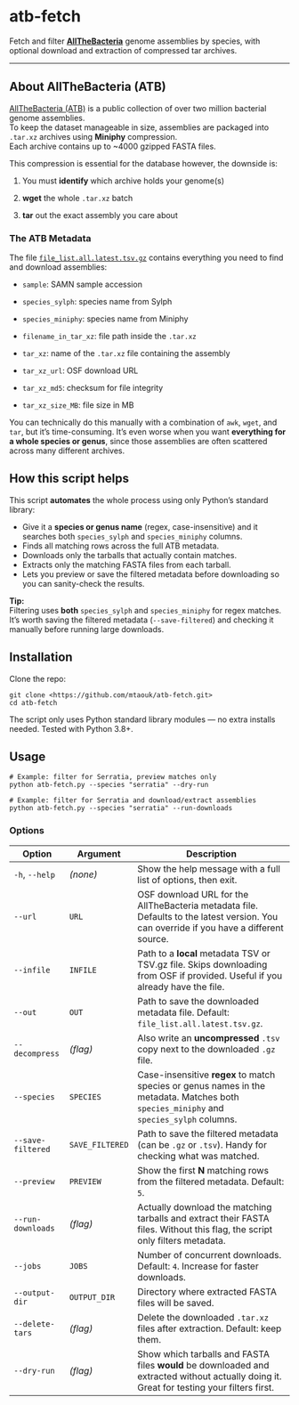 # atb-fetch

Fetch and filter [**AllTheBacteria**](https://allthebacteria.org/)
genome assemblies by species, with optional download and extraction of
compressed tar archives.

------------------------------------------------------------------------

## About AllTheBacteria (ATB)

[AllTheBacteria (ATB)](https://osf.io/4yv85/) is a public collection of
over two million bacterial genome assemblies.\
To keep the dataset manageable in size, assemblies are packaged into
`.tar.xz` archives using **Miniphy** compression.\
Each archive contains up to \~4000 gzipped FASTA files.

This compression is essential for the database however, the downside is:

1.  You must **identify** which archive holds your genome(s)

2.  **wget** the whole `.tar.xz` batch

3.  **tar** out the exact assembly you care about

### The ATB Metadata

The file [`file_list.all.latest.tsv.gz`](https://osf.io/4yv85) contains
everything you need to find and download assemblies:

-   `sample`: SAMN sample accession

-   `species_sylph`: species name from Sylph

-   `species_miniphy`: species name from Miniphy

-   `filename_in_tar_xz`: file path inside the `.tar.xz`

-   `tar_xz`: name of the `.tar.xz` file containing the assembly

-   `tar_xz_url`: OSF download URL

-   `tar_xz_md5`: checksum for file integrity

-   `tar_xz_size_MB`: file size in MB

You can technically do this manually with a combination of `awk`,
`wget`, and `tar`, but it’s time-consuming. It’s even worse when you
want **everything for a whole species or genus**, since those assemblies
are often scattered across many different archives.

## How this script helps

This script **automates** the whole process using only Python’s standard
library:

-   Give it a **species or genus name** (regex, case-insensitive) and it
    searches both `species_sylph` and `species_miniphy` columns.
-   Finds all matching rows across the full ATB metadata.
-   Downloads only the tarballs that actually contain matches.
-   Extracts only the matching FASTA files from each tarball.
-   Lets you preview or save the filtered metadata before downloading so
    you can sanity-check the results.

**Tip:**\
Filtering uses **both** `species_sylph` and `species_miniphy` for regex
matches.\
It’s worth saving the filtered metadata (`--save-filtered`) and checking
it manually before running large downloads.

## Installation

Clone the repo:

```         
git clone <https://github.com/mtaouk/atb-fetch.git> 
cd atb-fetch
```

The script only uses Python standard library modules — no extra installs
needed. Tested with Python 3.8+.

## Usage

```         
# Example: filter for Serratia, preview matches only
python atb-fetch.py --species "serratia" --dry-run

# Example: filter for Serratia and download/extract assemblies
python atb-fetch.py --species "serratia" --run-downloads
```

### Options

| Option               | Argument           | Description                                                                                                                                      |
|----------------------|--------------------|--------------------------------------------------------------------------------------------------------------------------------------------------|
| `-h`, `--help`       | *(none)*           | Show the help message with a full list of options, then exit.                                                                                    |
| `--url`              | `URL`              | OSF download URL for the AllTheBacteria metadata file. Defaults to the latest version. You can override if you have a different source.          |
| `--infile`           | `INFILE`           | Path to a **local** metadata TSV or TSV.gz file. Skips downloading from OSF if provided. Useful if you already have the file.                    |
| `--out`              | `OUT`              | Path to save the downloaded metadata file. Default: `file_list.all.latest.tsv.gz`.                                                               |
| `--decompress`       | *(flag)*           | Also write an **uncompressed** `.tsv` copy next to the downloaded `.gz` file.                                                                    |
| `--species`          | `SPECIES`          | Case-insensitive **regex** to match species or genus names in the metadata. Matches both `species_miniphy` and `species_sylph` columns.          |
| `--save-filtered`    | `SAVE_FILTERED`    | Path to save the filtered metadata (can be `.gz` or `.tsv`). Handy for checking what was matched.                                                |
| `--preview`          | `PREVIEW`          | Show the first **N** matching rows from the filtered metadata. Default: `5`.                                                                     |
| `--run-downloads`    | *(flag)*           | Actually download the matching tarballs and extract their FASTA files. Without this flag, the script only filters metadata.                      |
| `--jobs`             | `JOBS`             | Number of concurrent downloads. Default: `4`. Increase for faster downloads.                                                                     |
| `--output-dir`       | `OUTPUT_DIR`       | Directory where extracted FASTA files will be saved.                                                                                             |
| `--delete-tars`      | *(flag)*           | Delete the downloaded `.tar.xz` files after extraction. Default: keep them.                                                                      |
| `--dry-run`          | *(flag)*           | Show which tarballs and FASTA files **would** be downloaded and extracted without actually doing it. Great for testing your filters first.       |
